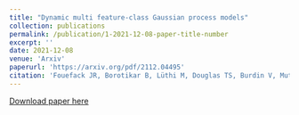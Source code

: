 ```yaml
---
title: "Dynamic multi feature-class Gaussian process models"
collection: publications
permalink: /publication/1-2021-12-08-paper-title-number
excerpt: ''
date: 2021-12-08
venue: 'Arxiv'
paperurl: 'https://arxiv.org/pdf/2112.04495'
citation: 'Fouefack JR, Borotikar B, Lüthi M, Douglas TS, Burdin V, Mutsvangwa TE. &quot;Dynamic Multi-object Gaussian Process Models.&quot; <i>arXiv preprint arXiv:2112.04495. 2021 Dec 8 </i>'
---
```



[Download paper here](https://arxiv.org/pdf/2112.04495)


